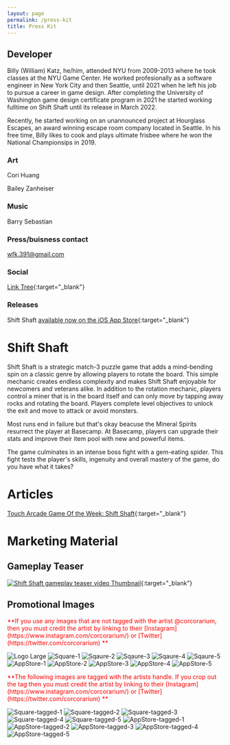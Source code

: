 ```yaml
---
layout: page
permalink: /press-kit
title: Press Kit
---
```


## Developer
Billy (William) Katz, he/him, attended NYU from 2009-2013 where he took classes at the NYU Game Center.  He worked profesionally as a software engineer in New York City and then Seattle, until 2021 when he left his job to pursue a career in game design.  After completing the University of Washington game design certificate program in 2021 he started working fulltime on Shift Shaft until its release in March 2022.  

Recently, he started working on an unannounced project at Hourglass Escapes, an award winning escape room company located in Seattle. In his free time, Billy likes to cook and plays ultimate frisbee where he won the National Championsips in 2019.  

### Art 
Cori Huang

Bailey Zanheiser

### Music
Barry Sebastian

### Press/buisness contact
wfk.391@gmail.com

### Social
[Link Tree](https://linktr.ee/shiftshaft){:target="_blank"}

### Releases
Shift Shaft [available now on the iOS App Store](https://apps.apple.com/us/app/shift-shaft/id1387207777){:target="_blank"}


# Shift Shaft
Shift Shaft is a strategic match-3 puzzle game that adds a mind-bending spin on a classic genre by allowing players to rotate the board.  This simple mechanic creates endless complexity and makes Shift Shaft enjoyable for newcomers and veterans alike. In addition to the rotation mechanic, players control a miner that is in the board itself and can only move by tapping away rocks and rotating the board. Players complete level objectives to unlock the exit and move to attack or avoid monsters.

Most runs end in failure but that's okay beacuse the Mineral Spirits resurrect the player at Basecamp.  At Basecamp, players can upgrade their stats and improve their item pool with new and powerful items. 

The game culminates in an intense boss fight with a gem-eating spider.  This fight tests the player's skills, ingenuity and overall mastery of the game, do you have what it takes?

# Articles

[Touch Arcade Game Of the Week: Shift Shaft](https://toucharcade.com/2022/03/18/toucharcade-game-of-the-week-shift-shaft/){:target="_blank"}

# Marketing Material

## Gameplay Teaser

[![Shift Shaft gameplay teaser video Thumbnail](./../images/press-kit/youtube-thumbnail-2.png)](https://youtu.be/79rk1NOY6t4 "Shift Shaft gameplay teaser video"){:target="_blank"}


## Promotional Images

<span style="color:red"> 
**If you use any images that are not tagged with the artist @corcorarium, then you must credit the artist by linking to their [Instagram](https://www.instagram.com/corcorarium/) or [Twitter](https://twitter.com/corcorarium) **
</span>

![Logo Large](./../images/press-kit/Logo-2520.png)
![Square-1](./../images/press-kit/shift-shaft-square-1.png)
![Sqaure-2](./../images/press-kit/shift-shaft-square-2.png)
![Sqaure-3](./../images/press-kit/shift-shaft-square-3.png)
![Sqaure-4](./../images/press-kit/shift-shaft-square-4.png)
![Sqaure-5](./../images/press-kit/shift-shaft-square-5.png)
![AppStore-1](./../images/press-kit/shift-shaft-preview-7.png)
![AppStore-2](./../images/press-kit/shift-shaft-preview-8.png)
![AppStore-3](./../images/press-kit/shift-shaft-preview-9.png)
![AppStore-4](./../images/press-kit/shift-shaft-preview-10.png)
![AppStore-5](./../images/press-kit/shift-shaft-preview-11.png)

<span style="color:red"> 
**The following images are tagged with the artists handle. If you crop out the tag then you must credit the artist by linking to their [Instagram](https://www.instagram.com/corcorarium/) or [Twitter](https://twitter.com/corcorarium) **
</span>

![Square-tagged-1](./../images/press-kit/shift-shaft-square-tagged-6.png)
![Square-tagged-2](./../images/press-kit/shift-shaft-square-tagged-7.png)
![Square-tagged-3](./../images/press-kit/shift-shaft-square-tagged-8.png)
![Square-tagged-4](./../images/press-kit/shift-shaft-square-tagged-9.png)
![Square-tagged-5](./../images/press-kit/shift-shaft-square-tagged-10.png)
![AppStore-tagged-1](./../images/press-kit/shift-shaft-preview-tagged-2.png)
![AppStore-tagged-2](./../images/press-kit/shift-shaft-preview-tagged-3.png)
![AppStore-tagged-3](./../images/press-kit/shift-shaft-preview-tagged-4.png)
![AppStore-tagged-4](./../images/press-kit/shift-shaft-preview-tagged-5.png)
![AppStore-tagged-5](./../images/press-kit/shift-shaft-preview-tagged-6.png)
